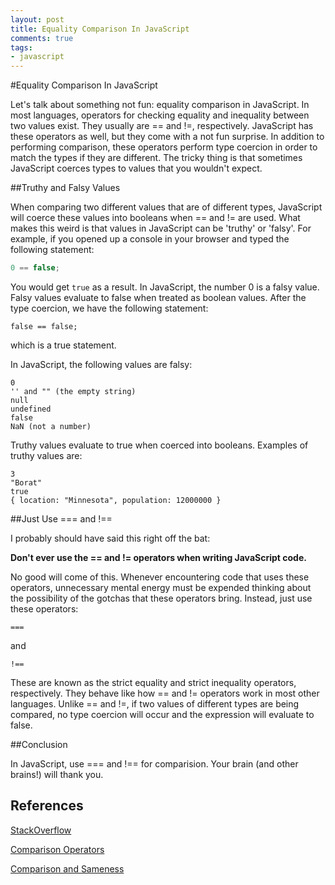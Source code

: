 ```yaml
---
layout: post
title: Equality Comparison In JavaScript
comments: true
tags:
- javascript
---
```


#Equality Comparison In JavaScript

Let's talk about something not fun: equality comparison in JavaScript. In most languages, operators for checking equality and inequality between two values exist. They usually are == and !=, respectively. JavaScript has these operators as well, but they come with a not fun surprise. In addition to performing comparison, these operators perform type coercion in order to match the types if they are different. The tricky thing is that sometimes JavaScript coerces types to values that you wouldn't expect. 

##Truthy and Falsy Values

When comparing two different values that are of different types, JavaScript will coerce these values into booleans when == and != are used. What makes this weird is that values in JavaScript can be 'truthy' or 'falsy'. For example, if you opened up a console in your browser and typed the following statement:

```js
0 == false;
```

You would get `true` as a result. In JavaScript, the number 0 is a falsy value. Falsy values evaluate to false when treated as boolean values. After the type coercion, we have the following statement:

	false == false;

which is a true statement.

In JavaScript, the following values are falsy:

	0
	'' and "" (the empty string)
	null
	undefined
	false
	NaN (not a number)

Truthy values evaluate to true when coerced into booleans. Examples of truthy values are:

	3
	"Borat"
	true
	{ location: "Minnesota", population: 12000000 }

##Just Use === and !==

I probably should have said this right off the bat:

**Don't ever use the == and != operators when writing JavaScript code.**

No good will come of this. Whenever encountering code that uses these operators, unnecessary mental energy must be expended thinking about the possibility of the gotchas that these operators bring. Instead, just use these operators:

	===

and

	!==

These are known as the strict equality and strict inequality operators, respectively. They behave like how == and != operators work in most other languages. Unlike == and !=, if two values of different types are being compared, no type coercion will occur and the expression will evaluate to false.  

##Conclusion

In JavaScript, use === and !== for comparision. Your brain (and other brains!) will thank you.

## References

[StackOverflow](http://stackoverflow.com/questions/359494/does-it-matter-which-equals-operator-vs-i-use-in-javascript-comparisons)

[Comparison Operators](https://developer.mozilla.org/en-US/docs/Web/JavaScript/Reference/Operators/Comparison_Operators)

[Comparison and Sameness](https://developer.mozilla.org/en-US/docs/Web/JavaScript/Equality_comparisons_and_sameness)

